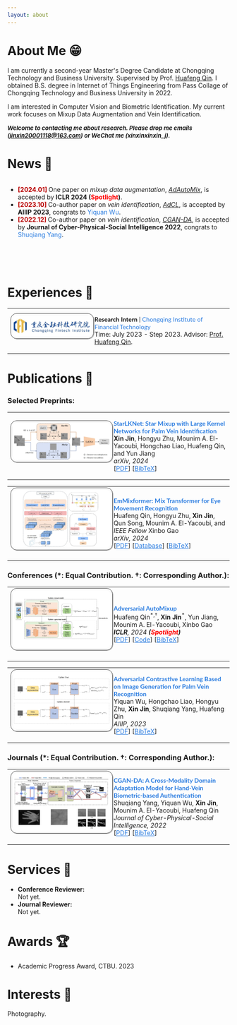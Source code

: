 ```yaml
---
layout: about 
---
```


# About Me 😁
I am currently a second-year Master's Degree Candidate at Chongqing Technology and Business University. Supervised by Prof. [Huafeng Qin](https://scholar.google.com/citations?user=5jvXcJ0AAAAJ&hl=zh-CN). I obtained B.S. degree in Internet of Things Engineering from Pass Collage of Chongqing Technology and Business University in 2022.

I am interested in Computer Vision and Biometric Identification. My current work focuses on Mixup Data Augmentation and Vein Identification.

<i><b><font size=2px>Welcome to contacting me about research. Please drop me emails (jinxin20001118@163.com) or WeChat me (xinxinxinxin_j).</font></b></i>

# News 💬 
<!-- <div style="height:200px;overflow-y:auto;background:#ffffff;"> -->
  <div style="height:200px;overflow-y:auto;">
  <ul>
    <li><b> <font color="#b80000">[2024.01]</font> </b> One paper on <i>mixup data augmentation</i>, <i><a href="https://arxiv.org/abs/2312.11954"> AdAutoMix</a></i>, is accepted by <b>ICLR 2024 (<font color="#FF0000">Spotlight</font>)</b>. </li>
    <li><b> <font color="#b80000">[2023.10]</font> </b> Co-author paper on <i>vein identification</i>, <i><a href="https://ieeexplore.ieee.org/abstract/document/10417336/"> AdCL</a></i>, is accepted by <b>AIIIP 2023</b>, congrats to <font color="#2a7ce0">Yiquan Wu</font>. </li>
    <li><b> <font color="#b80000">[2022.12]</font> </b> Co-author paper on <i>vein identification</i>, <i><a href="https://hal.science/hal-04304430/"> CGAN-DA</a></i>, is accepted by <b>Journal of Cyber-Physical-Social Intelligence 2022</b>, congrats to <font color="#2a7ce0">Shuqiang Yang</font>. </li>
  </ul>
</div>

# Experiences 📝 
<!-- Chongqing Institute of Financial Technology -->
<table class="imgtable"><tr><td>
    <img src="./assets/img/CQFI.jpg" style="border:1.2px solid #464646;padding:5px;border-radius:14px;box-shadow:1.2px 1.2px #bbbbbb" alt="" width="220px" />&nbsp;</td>
    <td style="text-align:left; vertical-align:top"><p>
        <font face="Lato">
          <b> Research Intern </b> | <a target="_blank" style="color:#2a7ce0">
            Chongqing Institute of Financial Technology
          </a>
        </font>
        <br>Time: July 2023 - Step 2023. Advisor: <a href="https://scholar.google.com/citations?user=5jvXcJ0AAAAJ&hl=zh-CN">  Prof. Huafeng Qin</a>.<br>
        </p></td></tr>
</table>
          
<!-- Westlake University -->


# Publications 📖
### Selected Preprints:

<table class="imgtable"><tr><td style="width:220px;height:130px">
    <img src="./assets/img/StarLKNet.jpg" style="border:1.2px solid #464646;padding:5px;border-radius:14px;box-shadow:1.2px 1.2px #bbbbbb" alt="" />&nbsp;</td>
    <td align="left"><p>
        <font face="Lato"><b><a target="_blank" style="color:#2a7ce0">StarLKNet: Star Mixup with Large Kernel Networks for Palm Vein Identification</a></b></font><br>
        <b>Xin Jin</b>, Hongyu Zhu, Mounim A. El-Yacoubi, Hongchao Liao, Huafeng Qin, and Yun Jiang 
        <br><i>arXiv, 2024 </i><br>
        [<a href="https://arxiv.org/abs/2405.12721" target="_blank" style="color:#2a7ce0">PDF</a>]
        [<a href="./assets/bibtex/ArXiv_2024_StarLKNet_bibtex" target="_blank" style="color:#2a7ce0">BibTeX</a>]
</p></td></tr>
</table>

<table class="imgtable"><tr><td style="width:220px;height:130px">
    <img src="./assets/img/EmMixFomer.jpg" style="border:1.2px solid #464646;padding:5px;border-radius:14px;box-shadow:1.2px 1.2px #bbbbbb" alt="" />&nbsp;</td>
    <td align="left"><p>
        <font face="Lato"><b><a target="_blank" style="color:#2a7ce0">EmMixformer: Mix Transformer for Eye Movement Recognition</a></b></font><br>
        Huafeng Qin, Hongyu Zhu, <b>Xin Jin</b>, Qun Song, Mounim A. El-Yacoubi, and <i>IEEE Fellow</i> Xinbo Gao 
        <br><i>arXiv, 2024 </i><br>
        [<a href="https://arxiv.org/abs/2401.04956" target="_blank" style="color:#2a7ce0">PDF</a>]
        [<a href="https://github.com/zzx734570533/CTBU-EMglasses-database" target="_blank" style="color:#2a7ce0">Database</a>]
        [<a href="./assets/bibtex/ArXiv_2024_EMMixFomer_bibtex" target="_blank" style="color:#2a7ce0">BibTeX</a>]
</p></td></tr>
</table>

### Conferences (*: Equal Contribution. †: Corresponding Author.):

<!-- Adversarial AutoMixup -->
<table class="imgtable"><tr><td class="table-row" style="width:220px;height:130px">
    <img src="./assets/img/AdAutoMix.jpg" style="border:1.2px solid #464646;padding:5px;border-radius:14px;box-shadow:1.2px 1.2px #bbbbbb" alt="" />&nbsp;</td>
    <td align="left"><p>
        <font face="Lato"><b><a target="_blank" style="color:#2a7ce0">Adversarial AutoMixup</a></b></font><br>
        Huafeng Qin<sup>*,†</sup>, <b>Xin Jin</b><sup>*</sup>, Yun Jiang, Mounim A. El-Yacoubi, Xinbo Gao
        <br><i><b>ICLR</b>, 2024 <b>(<font color="#FF0000">Spotlight</font>)</b></i><br>
        [<a href="https://arxiv.org/abs/2312.11954" target="_blank" style="color:#2a7ce0">PDF</a>]
        [<a href="https://github.com/JinXins/Adversarial-AutoMixup" target="_blank" style="color:#2a7ce0">Code</a>]
        [<a href="./assets/bibtex/ICLR_2024_AdAutoMix_bibtex" target="_blank" style="color:#2a7ce0">BibTeX</a>]
</p></td></tr>
</table>

<!-- Adversarial Contrastive Learning Based on Image Generation for Palm Vein Recognition -->
<table class="imgtable"><tr><td style="width:220px;height:130px">
    <img src="./assets/img/AdCL.jpg" style="border:1.2px solid #464646;padding:5px;border-radius:14px;box-shadow:1.2px 1.2px #bbbbbb" alt="" />&nbsp;</td>
    <td align="left"><p>
        <font face="Lato"><b><a target="_blank" style="color:#2a7ce0">Adversarial Contrastive Learning Based on Image Generation for Palm Vein Recognition</a></b></font><br>
        Yiquan Wu, Hongchao Liao, Hongyu Zhu, <b>Xin Jin</b>, Shuqiang Yang, Huafeng Qin
        <br><i>AIIIP, 2023 </i><br>
        [<a href="https://ieeexplore.ieee.org/abstract/document/10417336/" target="_blank" style="color:#2a7ce0">PDF</a>]
        [<a href="./assets/bibtex/AIIIP_2023_AdCL_bibtex" target="_blank" style="color:#2a7ce0">BibTeX</a>]
</p></td></tr>
</table>

### Journals (*: Equal Contribution. †: Corresponding Author.):

<!-- CGAN-DA: A Cross-Modality Domain Adaptation Model for Hand-Vein Biometric-based Authentication -->
<table class="imgtable"><tr><td style="width:220px;height:130px">
    <img src="./assets/img/CGAN-DA.jpg" style="border:1.2px solid #464646;padding:5px;border-radius:14px;box-shadow:1.2px 1.2px #bbbbbb" alt=""/>&nbsp;</td>
    <td align="left"><p>
        <font face="Lato"><b><a target="_blank" style="color:#2a7ce0">CGAN-DA: A Cross-Modality Domain Adaptation Model for Hand-Vein Biometric-based Authentication</a></b></font><br>
        Shuqiang Yang, Yiquan Wu, <b>Xin Jin</b>, Mounim A. El-Yacoubi, Huafeng Qin
        <br><i>Journal of Cyber-Physical-Social Intelligence, 2022 </i><br>
        [<a href="https://hal.science/hal-04304430/" target="_blank" style="color:#2a7ce0">PDF</a>]
        [<a href="./assets/bibtex/JCPSI_2022_CGAN-DA_bibtex" target="_blank" style="color:#2a7ce0">BibTeX</a>]
</p></td></tr>
</table>

# Services 🧸
 - **Conference Reviewer:**  
Not yet.
 - **Journal Reviewer:**  
Not yet.

# Awards 🏆 
 - Academic Progress Award, CTBU. 2023


# Interests 📝 
Photography.
